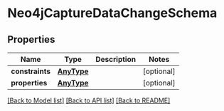 # Neo4jCaptureDataChangeSchema

## Properties
Name | Type | Description | Notes
------------ | ------------- | ------------- | -------------
**constraints** | [**AnyType**](AnyType.md) |  | [optional] 
**properties** | [**AnyType**](AnyType.md) |  | [optional] 

[[Back to Model list]](../README.md#documentation-for-models) [[Back to API list]](../README.md#documentation-for-api-endpoints) [[Back to README]](../README.md)


